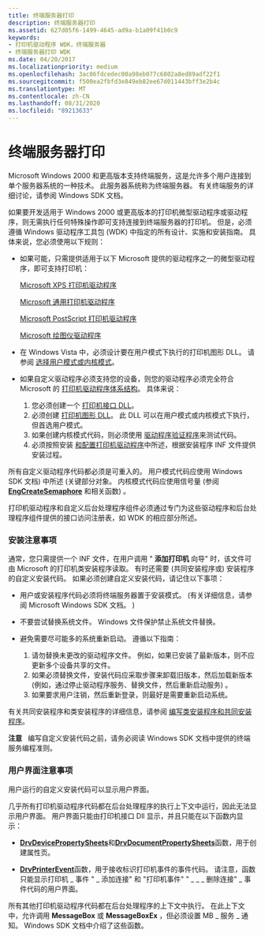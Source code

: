 ```yaml
---
title: 终端服务器打印
description: 终端服务器打印
ms.assetid: 627d05f6-1499-4645-ad9a-b1a09f41b0c9
keywords:
- 打印机驱动程序 WDK，终端服务器
- 终端服务器打印 WDK
ms.date: 04/20/2017
ms.localizationpriority: medium
ms.openlocfilehash: 3ac86fdcedec00a98eb077c6802a8ed89adf22f1
ms.sourcegitcommit: f500ea2fbfd3e849eb82ee67d011443bff3e2b4c
ms.translationtype: MT
ms.contentlocale: zh-CN
ms.lasthandoff: 08/31/2020
ms.locfileid: "89213633"
---
```

# <a name="terminal-server-printing"></a>终端服务器打印





Microsoft Windows 2000 和更高版本支持终端服务，这是允许多个用户连接到单个服务器系统的一种技术。 此服务器系统称为终端服务器。 有关终端服务的详细讨论，请参阅 Windows SDK 文档。

如果要开发适用于 Windows 2000 或更高版本的打印机微型驱动程序或驱动程序，则无需执行任何特殊操作即可支持连接到终端服务器的打印机。 但是，必须遵循 Windows 驱动程序工具包 (WDK) 中指定的所有设计、实施和安装指南。 具体来说，您必须使用以下规则：

-   如果可能，只需提供适用于以下 Microsoft 提供的驱动程序之一的微型驱动程序，即可支持打印机：

    [Microsoft XPS 打印机驱动程序](xpsdrv-printer-driver.md)

    [Microsoft 通用打印机驱动程序](microsoft-universal-printer-driver.md)

    [Microsoft PostScript 打印机驱动程序](microsoft-postscript-printer-driver.md)

    [Microsoft 绘图仪驱动程序](microsoft-plotter-driver.md)

-   在 Windows Vista 中，必须设计要在用户模式下执行的打印机图形 DLL。 请参阅 [选择用户模式或内核模式](choosing-user-mode-or-kernel-mode.md)。

-   如果自定义驱动程序必须支持您的设备，则您的驱动程序必须完全符合 Microsoft 的 [打印机驱动程序体系结构](printer-driver-architecture.md)。 具体来说：
    1.  您必须创建一个 [打印机接口 DLL](printer-interface-dll.md)。
    2.  必须创建 [打印机图形 DLL](printer-graphics-dll.md)。 此 DLL 可以在用户模式或内核模式下执行，但首选用户模式。
    3.  如果创建内核模式代码，则必须使用 [驱动程序验证程序](../devtest/driver-verifier.md)来测试代码。
    4.  必须按照安装 [和配置打印机驱动程序](installing-and-configuring-printer-drivers.md)中所述，根据安装程序 INF 文件提供安装过程。

所有自定义驱动程序代码都必须是可重入的。 用户模式代码应使用 Windows SDK 文档) 中所述 (关键部分对象。 内核模式代码应使用信号量 (参阅 [**EngCreateSemaphore**](/windows/win32/api/winddi/nf-winddi-engcreatesemaphore) 和相关函数) 。

打印机驱动程序和自定义后台处理程序组件必须通过专门为这些驱动程序和后台处理程序组件提供的接口访问注册表，如 WDK 的相应部分所述。

### <a name="installation-considerations"></a>安装注意事项

通常，您只需提供一个 INF 文件，在用户调用 " **添加打印机** 向导" 时，该文件可由 Microsoft 的打印机类安装程序读取。 有时还需要 (共同安装程序或) 安装程序的自定义安装代码。 如果必须创建自定义安装代码，请记住以下事项：

-   用户或安装程序代码必须将终端服务器置于安装模式。  (有关详细信息，请参阅 Microsoft Windows SDK 文档。 ) 

-   不要尝试替换系统文件。 Windows 文件保护禁止系统文件替换。

-   避免需要尽可能多的系统重新启动。 遵循以下指南：
    1.  请勿替换未更改的驱动程序文件。 例如，如果已安装了最新版本，则不应更新多个设备共享的文件。
    2.  如果必须替换文件，安装代码应采取步骤来卸载旧版本，然后加载新版本 (例如，通过停止驱动程序服务、替换文件，然后重新启动服务) 。
    3.  如果要求用户注销，然后重新登录，则最好是需要重新启动系统。

有关共同安装程序和类安装程序的详细信息，请参阅 [编写类安装程序和共同安装程序](../install/writing-class-installers-and-co-installers.md)。

**注意**   编写自定义安装代码之前，请务必阅读 Windows SDK 文档中提供的终端服务编程准则。

 

### <a name="user-interface-considerations"></a>用户界面注意事项

用户运行的自定义安装代码可以显示用户界面。

几乎所有打印机驱动程序代码都在后台处理程序的执行上下文中运行，因此无法显示用户界面。 用户界面只能由打印机接口 Dll 显示，并且只能在以下函数内显示：

-   [**DrvDevicePropertySheets**](/windows-hardware/drivers/ddi/winddiui/nf-winddiui-drvdevicepropertysheets)和[**DrvDocumentPropertySheets**](/windows-hardware/drivers/ddi/winddiui/nf-winddiui-drvdocumentpropertysheets)函数，用于创建属性页。

-   [**DrvPrinterEvent**](/windows-hardware/drivers/ddi/winddiui/nf-winddiui-drvprinterevent)函数，用于接收标识打印机事件的事件代码。 请注意，函数只能显示打印机 \_ 事件 " \_ 添加连接" 和 "打印机事件" " \_ \_ \_ 删除连接" \_ 事件代码的用户界面。

所有其他打印机驱动程序代码都在后台处理程序的上下文中执行。 在此上下文中，允许调用 **MessageBox** 或 **MessageBoxEx** ，但必须设置 MB \_ 服务 \_ 通知。 Windows SDK 文档中介绍了这些函数。

 

